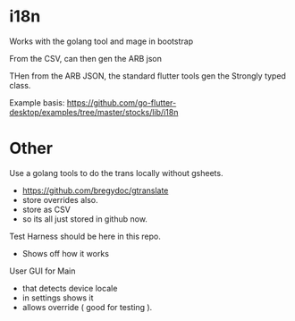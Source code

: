 # i18n

Works with the golang tool and mage in bootstrap

From the CSV, can then gen the ARB json

THen from the ARB JSON, the standard flutter tools gen the Strongly typed class.

Example basis: https://github.com/go-flutter-desktop/examples/tree/master/stocks/lib/i18n

# Other

Use a golang tools to do the trans locally without gsheets.
- https://github.com/bregydoc/gtranslate
- store overrides also.
- store as CSV
- so its all just stored in github now.

Test Harness should be here in this repo.
- Shows off how it works


User GUI for Main 
- that detects device locale
- in settings shows it
- allows override ( good for testing ). 


